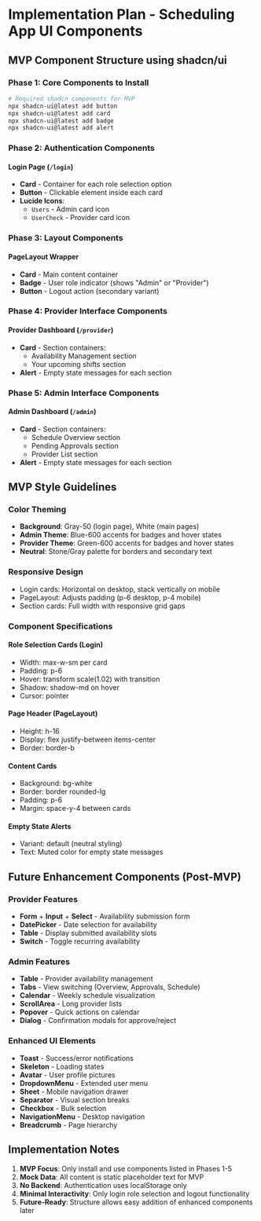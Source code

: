 # Implementation Plan - Scheduling App UI Components

## MVP Component Structure using shadcn/ui

### **Phase 1: Core Components to Install**
```bash
# Required shadcn components for MVP
npx shadcn-ui@latest add button
npx shadcn-ui@latest add card
npx shadcn-ui@latest add badge
npx shadcn-ui@latest add alert
```

### **Phase 2: Authentication Components**

#### Login Page (`/login`)
- **Card** - Container for each role selection option
- **Button** - Clickable element inside each card
- **Lucide Icons**:
  - `Users` - Admin card icon
  - `UserCheck` - Provider card icon

### **Phase 3: Layout Components**

#### PageLayout Wrapper
- **Card** - Main content container
- **Badge** - User role indicator (shows "Admin" or "Provider")
- **Button** - Logout action (secondary variant)

### **Phase 4: Provider Interface Components**

#### Provider Dashboard (`/provider`)
- **Card** - Section containers:
  - Availability Management section
  - Your upcoming shifts section
- **Alert** - Empty state messages for each section

### **Phase 5: Admin Interface Components**

#### Admin Dashboard (`/admin`)
- **Card** - Section containers:
  - Schedule Overview section
  - Pending Approvals section
  - Provider List section
- **Alert** - Empty state messages for each section

## MVP Style Guidelines

### Color Theming
- **Background**: Gray-50 (login page), White (main pages)
- **Admin Theme**: Blue-600 accents for badges and hover states
- **Provider Theme**: Green-600 accents for badges and hover states
- **Neutral**: Stone/Gray palette for borders and secondary text

### Responsive Design
- Login cards: Horizontal on desktop, stack vertically on mobile
- PageLayout: Adjusts padding (p-6 desktop, p-4 mobile)
- Section cards: Full width with responsive grid gaps

### Component Specifications

#### Role Selection Cards (Login)
- Width: max-w-sm per card
- Padding: p-6
- Hover: transform scale(1.02) with transition
- Shadow: shadow-md on hover
- Cursor: pointer

#### Page Header (PageLayout)
- Height: h-16
- Display: flex justify-between items-center
- Border: border-b

#### Content Cards
- Background: bg-white
- Border: border rounded-lg
- Padding: p-6
- Margin: space-y-4 between cards

#### Empty State Alerts
- Variant: default (neutral styling)
- Text: Muted color for empty state messages

## Future Enhancement Components (Post-MVP)

### Provider Features
- **Form** + **Input** + **Select** - Availability submission form
- **DatePicker** - Date selection for availability
- **Table** - Display submitted availability slots
- **Switch** - Toggle recurring availability

### Admin Features
- **Table** - Provider availability management
- **Tabs** - View switching (Overview, Approvals, Schedule)
- **Calendar** - Weekly schedule visualization
- **ScrollArea** - Long provider lists
- **Popover** - Quick actions on calendar
- **Dialog** - Confirmation modals for approve/reject

### Enhanced UI Elements
- **Toast** - Success/error notifications
- **Skeleton** - Loading states
- **Avatar** - User profile pictures
- **DropdownMenu** - Extended user menu
- **Sheet** - Mobile navigation drawer
- **Separator** - Visual section breaks
- **Checkbox** - Bulk selection
- **NavigationMenu** - Desktop navigation
- **Breadcrumb** - Page hierarchy

## Implementation Notes

1. **MVP Focus**: Only install and use components listed in Phases 1-5
2. **Mock Data**: All content is static placeholder text for MVP
3. **No Backend**: Authentication uses localStorage only
4. **Minimal Interactivity**: Only login role selection and logout functionality
5. **Future-Ready**: Structure allows easy addition of enhanced components later